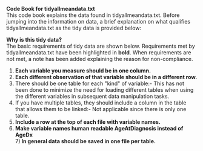 <b>Code Book for tidyallmeandata.txt</b>  
This code book explains the data found in tidyallmeandata.txt. Before jumping into the information on data, a brief explanation on what qualifies tidyallmeandata.txt as the tidy data is provided below:  

<b> Why is this tidy data?</b>  
The basic requirements of tidy data are shown below. Requirements met by tidyallmeandata.txt have been highlighted in <b>bold</b>. When requirements are not met, a note has been added explaining the reason for non-compliance.  
1) <b>Each variable you measure should be in one column. </b>    
2) <b>Each different observation of that variable should be in a different row.</b>  
3) There should be one table for each "kind" of variable:- This has not been done to minimize the need for loading different tables when using the different variables in subsequent data manipulation tasks.   
4) If you have multiple tables, they should include a column in the table that allows them to be linked:- Not applicable since there is only one table.  
5) <b>Include a row at the top of each file with variable names.</b>  
6) <b>Make variable names human readable AgeAtDiagnosis instead of AgeDx</b>  
7)<b> In general data should be saved in one file per table.</b>  
